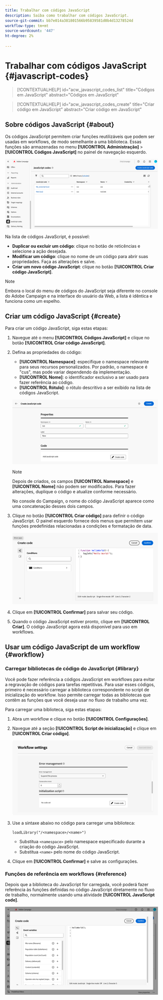 ```yaml
---
title: Trabalhar com códigos JavaScript
description: Saiba como trabalhar com códigos JavaScript.
source-git-commit: bb7e014a381801566b95839581d0b4d13278524d
workflow-type: tm+mt
source-wordcount: '447'
ht-degree: 2%

---
```



# Trabalhar com códigos JavaScript {#javascript-codes}

<!-- JavaScript codes -->

>[!CONTEXTUALHELP]
>id="acw_javascript_codes_list"
>title="Códigos em JavaScript"
>abstract="Códigos em JavaScript"

>[!CONTEXTUALHELP]
>id="acw_javascript_codes_create"
>title="Criar código em JavaScript"
>abstract="Criar código em JavaScript"

## Sobre códigos JavaScript {#about}

Os códigos JavaScript permitem criar funções reutilizáveis que podem ser usadas em workflows, de modo semelhante a uma biblioteca. Essas funções são armazenadas no menu **[!UICONTROL Administração]** > **[!UICONTROL Códigos JavaScript]** no painel de navegação esquerdo.

![](assets/javascript-list.png)

Na lista de códigos JavaScript, é possível:

* **Duplicar ou excluir um código**: clique no botão de reticências e selecione a ação desejada.
* **Modificar um código**: clique no nome de um código para abrir suas propriedades. Faça as alterações e salve.
* **Criar um novo código JavaScript**: clique no botão **[!UICONTROL Criar código JavaScript]**.

>[!NOTE]
>
>Embora o local do menu de códigos do JavaScript seja diferente no console do Adobe Campaign e na interface do usuário da Web, a lista é idêntica e funciona como um espelho.

## Criar um código JavaScript {#create}

Para criar um código JavaScript, siga estas etapas:

1. Navegue até o menu **[!UICONTROL Códigos JavaScript]** e clique no botão **[!UICONTROL Criar código JavaScript]**.

1. Defina as propriedades do código:

   * **[!UICONTROL Namespace]**: especifique o namespace relevante para seus recursos personalizados. Por padrão, o namespace é &quot;cus&quot;, mas pode variar dependendo da implementação.
   * **[!UICONTROL Nome]**: o identificador exclusivo a ser usado para fazer referência ao código.
   * **[!UICONTROL Rótulo]**: o rótulo descritivo a ser exibido na lista de códigos JavaScript.

   ![](assets/javascript-create.png)

   >[!NOTE]
   >
   >Depois de criados, os campos **[!UICONTROL Namespace]** e **[!UICONTROL Nome]** não podem ser modificados. Para fazer alterações, duplique o código e atualize conforme necessário.
   >
   >No console do Campaign, o nome do código JavaScript aparece como uma concatenação desses dois campos.

1. Clique no botão **[!UICONTROL Criar código]** para definir o código JavaScript. O painel esquerdo fornece dois menus que permitem usar funções predefinidas relacionadas a condições e formatação de data.

   ![](assets/javascript-code.png)

1. Clique em **[!UICONTROL Confirmar]** para salvar seu código.

1. Quando o código JavaScript estiver pronto, clique em **[!UICONTROL Criar]**.  O código JavaScript agora está disponível para uso em workflows.

## Usar um código JavaScript de um workflow {#workflow}

### Carregar bibliotecas de código do JavaScript {#library}

Você pode fazer referência a códigos JavaScript em workflows para evitar a regravação de códigos para tarefas repetitivas. Para usar esses códigos, primeiro é necessário carregar a biblioteca correspondente no script de inicialização do workflow. Isso permite carregar todas as bibliotecas que contêm as funções que você deseja usar no fluxo de trabalho uma vez.

Para carregar uma biblioteca, siga estas etapas:

1. Abra um workflow e clique no botão **[!UICONTROL Configurações]**.
1. Navegue até a seção **[!UICONTROL Script de inicialização]** e clique em **[!UICONTROL Criar código]**.

   ![](assets/javascript-initialization.png)

1. Use a sintaxe abaixo no código para carregar uma biblioteca:

   ```
   loadLibrary("/<namespace>/<name>")
   ```

   * Substitua `<namespace>` pelo namespace especificado durante a criação do código JavaScript.
   * Substitua `<name>` pelo nome do código JavaScript.

1. Clique em **[!UICONTROL Confirmar]** e salve as configurações.

### Funções de referência em workflows {#reference}

Depois que a biblioteca do JavaScript for carregada, você poderá fazer referência às funções definidas no código JavaScript diretamente no fluxo de trabalho, normalmente usando uma atividade **[!UICONTROL JavaScript code]**.

![](assets/javascript-function.png)
